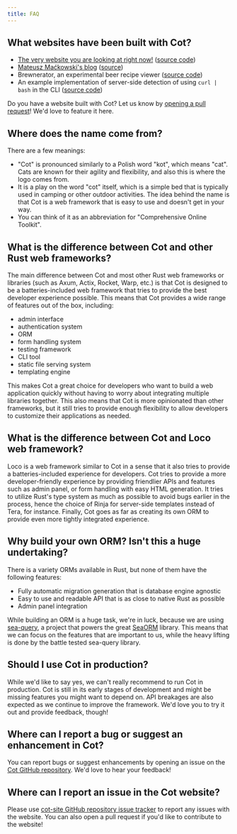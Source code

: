 ```yaml
---
title: FAQ
---
```


## What websites have been built with Cot?

* [The very website you are looking at right now!](https://cot.rs) ([source code](https://github.com/cot-rs/cot))
* [Mateusz Maćkowski's blog](https://mackow.ski) ([source](https://github.com/m4tx/m4txblog))
* Brewnerator, an experimental beer recipe viewer ([source code](https://github.com/brewnerator/brewnerator))
* An example implementation of server-side detection of using `curl | bash` in the CLI ([source code](https://github.com/m4tx/curl-bash-attack))

Do you have a website built with Cot? Let us know by [opening a pull request](https://github.com/cot-rs/cot-site/edit/master/src/md-pages/faq.md)! We'd love to feature it here.

## Where does the name come from?

There are a few meanings:

* "Cot" is pronounced similarly to a Polish word "kot", which means "cat". Cats are known for their agility and flexibility, and also this is where the logo comes from.
* It is a play on the word "cot" itself, which is a simple bed that is typically used in camping or other outdoor activities. The idea behind the name is that Cot is a web framework that is easy to use and doesn't get in your way.
* You can think of it as an abbreviation for "Comprehensive Online Toolkit".

## What is the difference between Cot and other Rust web frameworks?

The main difference between Cot and most other Rust web frameworks or libraries (such as Axum, Actix, Rocket, Warp, etc.) is that Cot is designed to be a batteries-included web framework that tries to provide the best developer experience possible. This means that Cot provides a wide range of features out of the box, including:

* admin interface
* authentication system
* ORM
* form handling system
* testing framework
* CLI tool
* static file serving system
* templating engine

This makes Cot a great choice for developers who want to build a web application quickly without having to worry about integrating multiple libraries together. This also means that Cot is more opinionated than other frameworks, but it still tries to provide enough flexibility to allow developers to customize their applications as needed.

## What is the difference between Cot and Loco web framework?

Loco is a web framework similar to Cot in a sense that it also tries to provide a batteries-included experience for developers. Cot tries to provide a more developer-friendly experience by providing friendlier APIs and features such as admin panel, or form handling with easy HTML generation. It tries to utilize Rust's type system as much as possible to avoid bugs earlier in the process, hence the choice of Rinja for server-side templates instead of Tera, for instance. Finally, Cot goes as far as creating its own ORM to provide even more tightly integrated experience.

## Why build your own ORM? Isn't this a huge undertaking?

There is a variety ORMs available in Rust, but none of them have the following features:

* Fully automatic migration generation that is database engine agnostic
* Easy to use and readable API that is as close to native Rust as possible
* Admin panel integration

While building an ORM is a huge task, we're in luck, because we are using [sea-query](https://github.com/SeaQL/sea-query), a project that powers the great [SeaORM](https://www.sea-ql.org/SeaORM/) library. This means that we can focus on the features that are important to us, while the heavy lifting is done by the battle tested sea-query library.

## Should I use Cot in production?

While we'd like to say yes, we can't really recommend to run Cot in production. Cot is still in its early stages of development and might be missing features you might want to depend on. API breakages are also expected as we continue to improve the framework. We'd love you to try it out and provide feedback, though!

## Where can I report a bug or suggest an enhancement in Cot?

You can report bugs or suggest enhancements by opening an issue on the [Cot GitHub repository](https://github.com/cot-rs/cot/issues). We'd love to hear your feedback!

## Where can I report an issue in the Cot website?

Please use [cot-site GitHub repository issue tracker](https://github.com/cot-rs/cot-site/issues) to report any issues with the website. You can also open a pull request if you'd like to contribute to the website!
